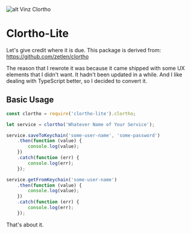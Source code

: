 
![alt Vinz Clortho](https://github.com/jasonbyrne/clortho-lite/blob/master/vinz-clortho.png?raw=true)

# Clortho-Lite

Let's give credit where it is due. This package is derived from: https://github.com/zetlen/clortho

The reason that I rewrote it was because it came shipped with some UX elements that I didn't want. It hadn't been updated in a while. And I like dealing with TypeScript better, so I decided to convert it.

## Basic Usage

```javascript
const clortho = require('clortho-lite').clortho;

let service = clortho('Whatever Name of Your Service');

service.saveToKeychain('some-user-name', 'some-password')
    .then(function (value) {
        console.log(value);
    })
    .catch(function (err) {
        console.log(err);
    });

service.getFromKeychain('some-user-name')
    .then(function (value) {
        console.log(value);
    })
    .catch(function (err) {
        console.log(err);
    });

```

That's about it.
